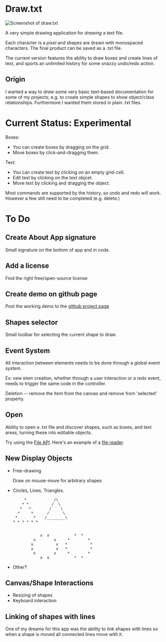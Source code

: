 Draw.txt
========

![Screenshot of draw.txt](https://github.com/somethingkindawierd/draw.txt/raw/master/screenshot.jpg "Sceenshot of draw.txt")

A very simple drawing application for *drawing* a text file.

Each character is a *pixel* and shapes are drawn with monospaced characters.
The final product can be saved as a .txt file.

The current version features the ability to draw boxes and create lines of text,
and sports an unlimited history for some snazzy undo/redo action.

Origin
------

I wanted a way to *draw* some very basic text-based documentation for some
of my projects; e.g. to create simple shapes to show object/class relationships.
Furthermore I wanted them stored in plain .txt files.

Current Status: Experimental
============================

Boxes:

*	You can create boxes by dragging on the grid. 
* Move boxes by click-and-dragging them.

Text:

* You can create text by clicking on an empty grid-cell.
*	Edit text by clicking on the text objcet.
*	Move text by clicking and dragging the object.

Most commands are supported by the history, so undo and redo will work. However 
a few still need to be completed (e.g. delete.)

To Do
=====

Create About App signature
--------------------------

Small signature on the bottom of app and in code.

Add a license
--------------

Find the right free/open-source license

Create demo on github page
--------------

Post the working demo to the [github project page](http://somethingkindawierd.github.com/draw.txt/)

Shapes selector
---------------

Small toolbar for selecting the current shape to draw.

Event System
------------

All interaction between elements needs to be done through a global event system.

Ex: new elem creation, whether through a user interaction or a redo event, needs
to trigger the same code in the controller.

Deletion -- remove the item from the canvas and remove from 'selected' property.

Open
----

Ability to open a .txt file and discover shapes, such as boxes, and text areas,
turning these into editable objects.

Try using the [File API](http://www.w3.org/TR/FileAPI/). 
Here's an example of a [file reader](http://www.w3.org/TR/FileAPI/#dfn-filereader).

New Display Objects
-------------------

*   Free-drawing

    Draw on mouse-move for arbitrary shapes

*   Circles, Lines, Triangles.

             *            /\
            * *          /  \
           *   *        /    \
          *     *      /      \
         *       *    /________\
        * * * * * *

         
				    x  x           *  *    
				 x        x     *        * 
				x          x   *          *
				x          x   *          *
				 x        x     *        * 
				    x  x           *  *    
				
*   Other?

Canvas/Shape Interactions
-------------------------

*   Resizing of shapes
*   Keyboard interaction

Linking of shapes with lines
----------------------------

One of my dreams for this app was the ability to link shapes with lines so when
a shape is moved all connected lines move with it.
